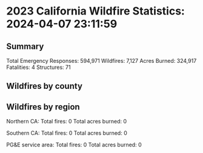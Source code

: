 # 2023 California Wildfire Statistics: 2024-04-07 23:11:59

## Summary

Total Emergency Responses: 594,971
Wildfires: 7,127
Acres Burned: 324,917
Fatalities: 4
Structures: 71


## Wildfires by county




## Wildfires by region

Northern CA:
Total fires: 0
Total acres burned: 0

Southern CA:
Total fires: 0
Total acres burned: 0

PG&E service area:
Total fires: 0
Total acres burned: 0
